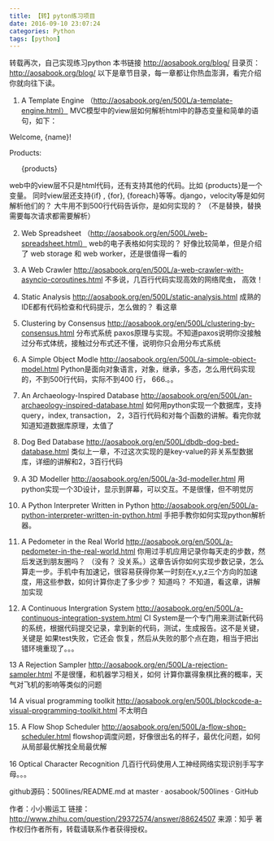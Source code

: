 ```yaml
---
title: 【转】pyton练习项目
date: 2016-09-10 23:07:24
categories: Python
tags: [python]
---
```


转载再次，自己实现练习python
本书链接 http://aosabook.org/blog/
目录页：http://aosabook.org/blog/
以下是章节目录，每一章都让你热血澎湃，看完介绍你就向往下读。
1. A Template Engine （http://aosabook.org/en/500L/a-template-engine.html）
MVC模型中的view层如何解析html中的静态变量和简单的语句，如下：

<p>Welcome, {name}!</p>
<p>Products:</p>
<ul>
{products}
</ul>
<!---more--->

web中的view层不只是html代码，还有支持其他的代码。比如 {products}是一个变量。 同时view层还支持{if} , {for}, {foreach}等等。django，velocity等是如何解析他们的？
大牛用不到500行代码告诉你，是如何实现的？ （不是替换，替换需要每次请求都需要解析）

2. Web Spreadsheet （http://aosabook.org/en/500L/web-spreadsheet.html）
web的电子表格如何实现的？ 好像比较简单，但是介绍了 web storage 和 web worker，还是很值得一看的

3. A Web Crawler http://aosabook.org/en/500L/a-web-crawler-with-asyncio-coroutines.html
不多说，几百行代码实现高效的网络爬虫， 高效！

4. Static Analysis http://aosabook.org/en/500L/static-analysis.html
成熟的IDE都有代码检查和代码提示，怎么做的？ 看这章

5. Clustering by Consensus http://aosabook.org/en/500L/clustering-by-consensus.html
分布式系统 paxos原理与实现。不知道paxos说明你没接触过分布式体统，接触过分布式还不懂，说明你只会用分布式系统

6. A Simple Object Modle http://aosabook.org/en/500L/a-simple-object-model.html
Python是面向对象语言，对象，继承，多态，怎么用代码实现的，不到500行代码，实际不到400 行， 666.。。

7. An Archaeology-Inspired Database http://aosabook.org/en/500L/an-archaeology-inspired-database.html
如何用python实现一个数据库，支持 query，index, transaction， 2，3百行代码和对每个函数的讲解。看完你就知道知道数据库原理，太值了

8. Dog Bed Database http://aosabook.org/en/500L/dbdb-dog-bed-database.html
类似上一章，不过这次实现的是key-value的非关系型数据库，详细的讲解和2，3百行代码

9. A 3D Modeller http://aosabook.org/en/500L/a-3d-modeller.html
用python实现一个3D设计，显示到屏幕，可以交互。不是很懂，但不明觉厉

10. A Python Interpreter Written in Python http://aosabook.org/en/500L/a-python-interpreter-written-in-python.html
手把手教你如何实现python解析器。

11. A Pedometer in the Real World http://aosabook.org/en/500L/a-pedometer-in-the-real-world.html
你用过手机应用记录你每天走的步数，然后发送到朋友圈吗？ （没有？ 没关系。）这章告诉你如何实现步数记录，怎么算走一步。手机中有加速记，很容易获得你某一时刻在x,y,z三个方向的加速度，用这些参数，如何计算你走了多少步？ 知道吗？ 不知道，看这章，讲解加实现

12. A Continuous Intergration System http://aosabook.org/en/500L/a-continuous-integration-system.html
CI System是一个专门用来测试新代码的系统，根据代码提交记录，拿到新的代码，测试，生成报告。这不是关键，关键是 如果test失败，它还会 恢复，然后从失败的那个点在跑，相当于把出错环境重现了。。。

13 A Rejection Sampler http://aosabook.org/en/500L/a-rejection-sampler.html
不是很懂，和机器学习相关，如何 计算你赢得象棋比赛的概率，天气对飞机的影响等类似的问题

14 A visual programming toolkit http://aosabook.org/en/500L/blockcode-a-visual-programming-toolkit.html
不太明白

15. A Flow Shop Scheduler http://aosabook.org/en/500L/a-flow-shop-scheduler.html
flowshop调度问题，好像很出名的样子，最优化问题，如何从局部最优解找全局最优解

16 Optical Character Recognition
几百行代码使用人工神经网络实现识别手写字母。。。

github源码：500lines/README.md at master · aosabook/500lines · GitHub

作者：小小搬运工
链接：http://www.zhihu.com/question/29372574/answer/88624507
来源：知乎
著作权归作者所有，转载请联系作者获得授权。
